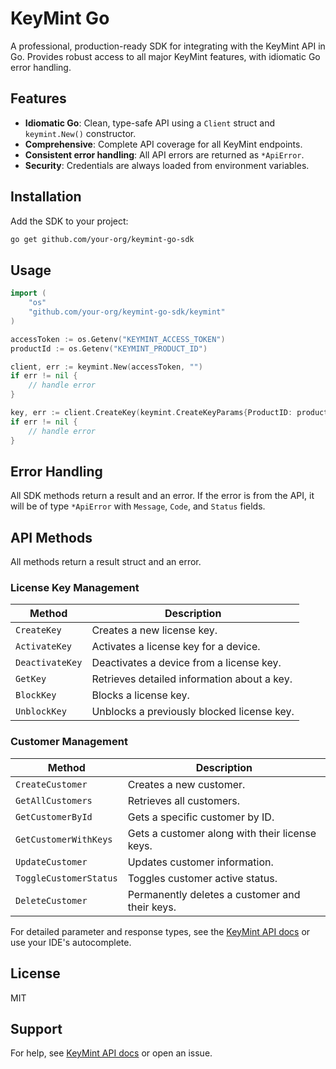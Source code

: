 # KeyMint Go

A professional, production-ready SDK for integrating with the KeyMint API in Go. Provides robust access to all major KeyMint features, with idiomatic Go error handling.

## Features
- **Idiomatic Go**: Clean, type-safe API using a `Client` struct and `keymint.New()` constructor.
- **Comprehensive**: Complete API coverage for all KeyMint endpoints.
- **Consistent error handling**: All API errors are returned as `*ApiError`.
- **Security**: Credentials are always loaded from environment variables.

## Installation
Add the SDK to your project:

```bash
go get github.com/your-org/keymint-go-sdk
```

## Usage

```go
import (
    "os"
    "github.com/your-org/keymint-go-sdk/keymint"
)

accessToken := os.Getenv("KEYMINT_ACCESS_TOKEN")
productId := os.Getenv("KEYMINT_PRODUCT_ID")

client, err := keymint.New(accessToken, "")
if err != nil {
    // handle error
}

key, err := client.CreateKey(keymint.CreateKeyParams{ProductID: productId})
if err != nil {
    // handle error
}
```

## Error Handling
All SDK methods return a result and an error. If the error is from the API, it will be of type `*ApiError` with `Message`, `Code`, and `Status` fields.

## API Methods

All methods return a result struct and an error.

### License Key Management

| Method           | Description                                     |
|------------------|-------------------------------------------------|
| `CreateKey`      | Creates a new license key.                      |
| `ActivateKey`    | Activates a license key for a device.           |
| `DeactivateKey`  | Deactivates a device from a license key.        |
| `GetKey`         | Retrieves detailed information about a key.     |
| `BlockKey`       | Blocks a license key.                           |
| `UnblockKey`     | Unblocks a previously blocked license key.      |

### Customer Management

| Method                  | Description                                      |
|-------------------------|--------------------------------------------------|
| `CreateCustomer`        | Creates a new customer.                          |
| `GetAllCustomers`       | Retrieves all customers.                         |
| `GetCustomerById`       | Gets a specific customer by ID.                  |
| `GetCustomerWithKeys`   | Gets a customer along with their license keys.   |
| `UpdateCustomer`        | Updates customer information.                    |
| `ToggleCustomerStatus`  | Toggles customer active status.                  |
| `DeleteCustomer`        | Permanently deletes a customer and their keys.   |

For detailed parameter and response types, see the [KeyMint API docs](https://docs.keymint.dev) or use your IDE's autocomplete.

## License
MIT

## Support
For help, see [KeyMint API docs](https://docs.keymint.dev) or open an issue.
